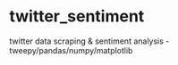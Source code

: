 # twitter_sentiment
twitter data scraping &amp; sentiment analysis - tweepy/pandas/numpy/matplotlib
